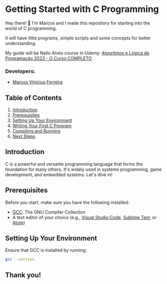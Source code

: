 
# Getting Started with C Programming

Hey there! 🚀 I'm Marcos and I made this repository for starting into the world of C programming. 

It will have little programs, simple scripts and some concepts for better understanding. 

My guide will be Nelio Alves course in Udemy: [Algoritmos e Lógica de Programação 2023 - O Curso COMPLETO](https://www.udemy.com/course/curso-algoritmos-logica-de-programacao/)
### Developers: 
* [Marcos Vinicius Ferreira](https://github.com/marcosnaofazisso) 

## Table of Contents

1. [Introduction](#introduction)
2. [Prerequisites](#prerequisites)
3. [Setting Up Your Environment](#setting-up-your-environment)
4. [Writing Your First C Program](#writing-your-first-c-program)
5. [Compiling and Running](#compiling-and-running)
6. [Next Steps](#next-steps)

## Introduction

C is a powerful and versatile programming language that forms the foundation for many others. It's widely used in systems programming, game development, and embedded systems. Let's dive in!

## Prerequisites

Before you start, make sure you have the following installed:

- [GCC](https://gcc.gnu.org/): The GNU Compiler Collection
- A text editor of your choice (e.g., [Visual Studio Code](https://code.visualstudio.com/), [Sublime Text](https://www.sublimetext.com/), or [Atom](https://atom.io/))

## Setting Up Your Environment

Ensure that GCC is installed by running:

```bash
gcc --version
```


## Thank you!

